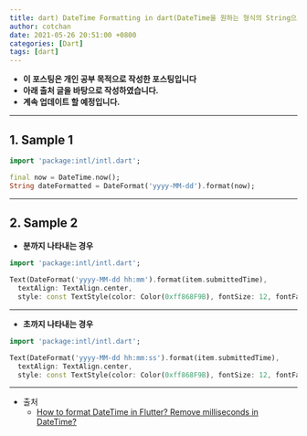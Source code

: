 ```yaml
---
title: dart) DateTime Formatting in dart(DateTime을 원하는 형식의 String으로 변환)
author: cotchan
date: 2021-05-26 20:51:00 +0800
categories: [Dart]
tags: [dart]   
---
```


+ **이 포스팅은 개인 공부 목적으로 작성한 포스팅입니다**
+ **아래 출처 글을 바탕으로 작성하였습니다.**
+ **계속 업데이트 할 예정입니다.**

---

## 1. Sample 1

```dart
import 'package:intl/intl.dart';

final now = DateTime.now();
String dateFormatted = DateFormat('yyyy-MM-dd').format(now);
```

---

## 2. Sample 2

+ **분까지 나타내는 경우**

```dart
import 'package:intl/intl.dart';

Text(DateFormat('yyyy-MM-dd hh:mm').format(item.submittedTime),
  textAlign: TextAlign.center,
  style: const TextStyle(color: Color(0xff868F9B), fontSize: 12, fontFamily: 'NotoSansKR'))
```

---

+ **초까지 나타내는 경우**

```dart
import 'package:intl/intl.dart';

Text(DateFormat('yyyy-MM-dd hh:mm:ss').format(item.submittedTime),
  textAlign: TextAlign.center,
  style: const TextStyle(color: Color(0xff868F9B), fontSize: 12, fontFamily: 'NotoSansKR'))
```

---

+ 출처
  + [How to format DateTime in Flutter? Remove milliseconds in DateTime?](https://stackoverflow.com/questions/66349547/how-to-format-datetime-in-flutter-remove-milliseconds-in-datetime)

